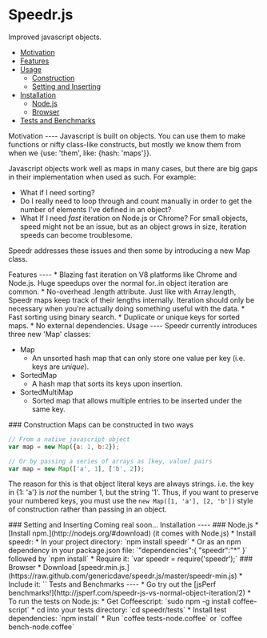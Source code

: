 Speedr.js
====
Improved javascript objects.

* [Motivation](#a)
* [Features](#b)
* [Usage](#c)
	* [Construction](#c1)
	* [Setting and Inserting](#c2)
* [Installation](#d)
	* [Node.js](#d1)
	* [Browser](#d2)
* [Tests and Benchmarks](#e)

<a name='a' />
Motivation
----
Javascript is built on objects.  You can use them to make functions or nifty class-like constructs, but mostly we know them from when we {use: 'them', like: {hash: 'maps'}}.

Javascript objects work well as maps in many cases, but there are big gaps in their implementation when used as such.  For example:

* What if I need sorting?
* Do I really need to loop through and count manually in order to get the number of elements I've defined in an object?
* What If I need *fast* iteration on Node.js or Chrome?  For small objects, speed might not be an issue, but as an object grows in size, iteration speeds can become troublesome.

Speedr addresses these issues and then some by introducing a new Map class.  

<a name='b' />
Features
----
* Blazing fast iteration on V8 platforms like Chrome and Node.js.  Huge speedups over the normal for..in object iteration are common.
* No-overhead .length attribute.  Just like with Array.length, Speedr maps keep track of their lengths internally.  Iteration should only be necessary when you're actually doing something useful with the data.
* Fast sorting using binary search.
* Duplicate or unique keys for sorted maps.
* No external dependencies.

<a name='c' />
Usage
----
Speedr currently introduces three new 'Map' classes:

* Map
	* An unsorted hash map that can only store one value per key (i.e. keys are *unique*).
* SortedMap
	* A hash map that sorts its keys upon insertion.  
* SortedMultiMap
	* Sorted map that allows multiple entries to be inserted under the same key.
	
<a name='c1' />
### Construction
Maps can be constructed in two ways

```javascript
// From a native javascript object
var map = new Map({a: 1, b:2});

// Or by passing a series of arrays as [key, value] pairs
var map = new Map(['a', 1], ['b', 2]);
```

The reason for this is that object literal keys are always strings.  i.e. the key in {1: 'a'} is *not* the number 1, but the string '1'.  Thus, if you want to preserve your numbered keys, you must use the `new Map([1, 'a'], [2, 'b'])` style of construction rather than passing in an object.

<a name='c2' />
### Setting and Inserting
Coming real soon...

<a name='d' />
Installation
----
<a name='d1' />
### Node.js
* [Install npm.](http://nodejs.org/#download) (it comes with Node.js)
* Install speedr:
	* In your project directory: `npm install speedr`
	* Or as an npm dependency in your package.json file: `"dependencies":{ "speedr":"*" }` followed by `npm install`
* Require it: `var speedr = require('speedr');`

<a name='d2' />
### Browser
* Download [speedr.min.js.](https://raw.github.com/genericdave/speedr.js/master/speedr-min.js)
* Include it: `<script src='lib/speedr.min.js'></script>`

<a name='e' />
Tests and Benchmarks
----
* Go try out the [jsPerf benchmarks!](http://jsperf.com/speedr-js-vs-normal-object-iteration/2)
* To run the tests on Node.js:
	* Get Coffeescript: `sudo npm -g install coffee-script`
	* cd into your tests directory: `cd speedr/tests`
	* Install test dependencies: `npm install`
	* Run `coffee tests-node.coffee` or `coffee bench-node.coffee`